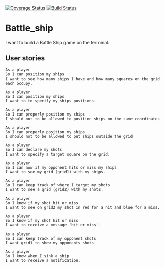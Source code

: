 [![Coverage Status](https://coveralls.io/repos/github/jo-quin/battle_ship/badge.svg?branch=master)](https://coveralls.io/github/jo-quin/battle_ship?branch=master)   [![Build Status](https://travis-ci.com/jo-quin/battle_ship.svg?branch=master)](https://travis-ci.com/jo-quin/battle_ship)

# Battle_ship

I want to build a Battle Ship game on the terminal.

## User stories

```
As a player
So I can position my ships
I want to see how many ships I have and how many squares on the grid each occupy.

As a player
So I can position my ships
I want to to specify my ships positions.

As a player
So I can properly position my ships
I should not to be allowed to position ships on the same coordinates

As a player
So I can properly position my ships
I should not to be allowed to put ships outside the grid

As a player
So I can declare my shots
I want to specify a target square on the grid.

As a player
So I can now if my opponent hits or miss my ships
I want to see my grid (grid1) with my ships.

As a player
So I can keep track of where I target my shots
I want to see a grid (grid2) with my shots.

As a player
So I know if my shot hit or miss
I want to see on grid2 my shot in red for a hit and blue for a miss.

As a player
So I know if my shot hit or miss
I want to receive a message 'hit or miss'.

As a player
So I can keep track of my opponent shots
I want grid1 to show my opponents shots.

As a player
So I know when I sink a ship
I want to receive a notification.
```
